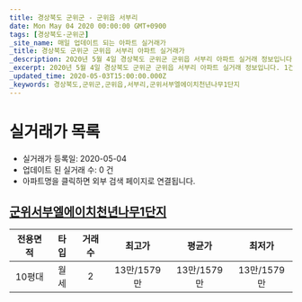 ```yaml
---
title: 경상북도 군위군 - 군위읍 서부리
date: Mon May 04 2020 00:00:00 GMT+0900
tags: [경상북도-군위군]
_site_name: 매일 업데이트 되는 아파트 실거래가
_title: 경상북도 군위군 군위읍 서부리 아파트 실거래가
_description: 2020년 5월 4일 경상북도 군위군 군위읍 서부리 아파트 실거래 정보입니다. 1건 아파트 정보가 있습니다.
_excerpt: 2020년 5월 4일 경상북도 군위군 군위읍 서부리 아파트 실거래 정보입니다. 1건 아파트 정보가 있습니다.
_updated_time: 2020-05-03T15:00:00.000Z
_keywords: 경상북도,군위군,군위읍,서부리,군위서부엘에이치천년나무1단지
---
```






# 실거래가 목록
- 실거래가 등록일: 2020-05-04
- 업데이트 된 실거래 수: 0 건
- 아파트명을 클릭하면 외부 검색 페이지로 연결됩니다.

## [군위서부엘에이치천년나무1단지](#군위서부엘에이치천년나무1단지)

|전용면적|타입|거래수|최고가|평균가|최저가|
|:---:|:---:|:---:|:---:|:---:|:---:|
|10평대|<span class="deal-type-3">월세</span>|2|13만/1579만|13만/1579만|13만/1579만|

<br/>



